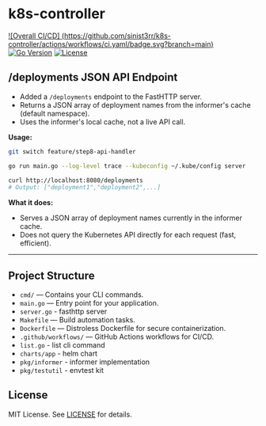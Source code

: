 # k8s-controller

[![Overall CI/CD] (https://github.com/sinist3rr/k8s-controller/actions/workflows/ci.yaml/badge.svg?branch=main)](https://github.com/sinist3rr/k8s-controller/actions/workflows/ci.yml)
[![Go Version](https://img.shields.io/badge/Go-1.21-blue)](https://golang.org/)
[![License](https://img.shields.io/badge/License-MIT-green.svg)](LICENSE)


## /deployments JSON API Endpoint

- Added a `/deployments` endpoint to the FastHTTP server.
- Returns a JSON array of deployment names from the informer's cache (default namespace).
- Uses the informer's local cache, not a live API call.

**Usage:**
```sh
git switch feature/step8-api-handler

go run main.go --log-level trace --kubeconfig ~/.kube/config server

curl http://localhost:8080/deployments
# Output: ["deployment1","deployment2",...]
```

**What it does:**
- Serves a JSON array of deployment names currently in the informer cache.
- Does not query the Kubernetes API directly for each request (fast, efficient).

---
## Project Structure

- `cmd/` — Contains your CLI commands.
- `main.go` — Entry point for your application.
- `server.go` - fasthttp server
- `Makefile` — Build automation tasks.
- `Dockerfile` — Distroless Dockerfile for secure containerization.
- `.github/workflows/` — GitHub Actions workflows for CI/CD.
- `list.go` - list cli command
- `charts/app` - helm chart
- `pkg/informer` - informer implementation
- `pkg/testutil` - envtest kit

## License

MIT License. See [LICENSE](LICENSE) for details.